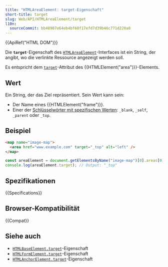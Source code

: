```yaml
---
title: "HTMLAreaElement: target-Eigenschaft"
short-title: target
slug: Web/API/HTMLAreaElement/target
l10n:
  sourceCommit: bb48907e64eb4bf60f17efd7d39b46c771d220a0
---
```


{{ApiRef("HTML DOM")}}

Die **`target`**-Eigenschaft des [`HTMLAreaElement`](/de/docs/Web/API/HTMLAreaElement)-Interfaces ist ein String, der angibt, wo die verlinkte Ressource angezeigt werden soll.

Es entspricht dem [`target`](/de/docs/Web/HTML/Element/area#target)-Attribut des {{HTMLElement("area")}}-Elements.

## Wert

Ein String, der das Ziel repräsentiert. Sein Wert kann sein:

- Der Name eines {{HTMLElement("frame")}}.
- Einer der [Schlüsselwörter mit spezifischen Werten](/de/docs/Web/HTML/Element/area#target): `_blank`, `_self`, `_parent` oder `_top`.

## Beispiel

```html
<map name="image-map">
  <area href="www.example.com" target="_top" alt="left" />
</map>
```

```js
const areaElement = document.getElementsByName("image-map")[0].areas[0];
console.log(areaElement.target); // Output: "_top"
```

## Spezifikationen

{{Specifications}}

## Browser-Kompatibilität

{{Compat}}

## Siehe auch

- [`HTMLBaseElement.target`](/de/docs/Web/API/HTMLBaseElement/target)-Eigenschaft
- [`HTMLFormElement.target`](/de/docs/Web/API/HTMLFormElement/target)-Eigenschaft
- [`HTMLAnchorElement.target`](/de/docs/Web/API/HTMLAnchorElement/target)-Eigenschaft
